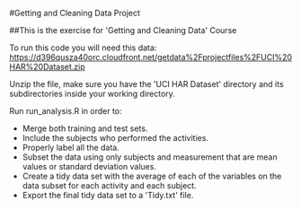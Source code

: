 #Getting and Cleaning Data Project

##This is the exercise for 'Getting and Cleaning Data' Course

To run this code you will need this data: https://d396qusza40orc.cloudfront.net/getdata%2Fprojectfiles%2FUCI%20HAR%20Dataset.zip

Unzip the file, make sure you have the 'UCI HAR Dataset' directory and its subdirectories inside your working directory.

Run run_analysis.R in order to:

* Merge both training and test sets.
* Include the subjects who performed the activities.
* Properly label all the data.
* Subset the data using only subjects and measurement that are mean values or standard deviation values.
* Create a tidy data set with the average of each of the variables on the data subset for each activity and each subject.
* Export the final tidy data set to a 'Tidy.txt' file.

